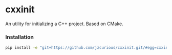 # cxxinit

An utility for initializing a C++ project. Based on CMake.

### Installation

```bash
pip install -e "git+https://github.com/jzcurious/cxxinit.git/#egg=cxxinit&subdirectory=cxxinit"
```

